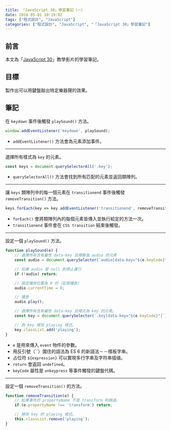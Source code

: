 ```yaml
---
title: 「JavaScript 30」學習筆記（一）
date: 2018-05-01 10:19:02
tags: ["程式設計", "JavaScript"]
categories: ["程式設計", "JavaScript", "「JavaScript 30」學習筆記"]
---
```


## 前言

本文為「[JavaScript 30](https://javascript30.com/)」教學影片的學習筆記。

## 目標

製作出可以用鍵盤敲出特定樂器聲的效果。

## 筆記

在 `keydown` 事件後觸發 `playSound()` 方法。

```js
window.addEventListener('keydown', playSound);
```

- `addEventListener()` 方法會為元素添加事件。

---

選擇所有樣式為 `key` 的元素。

```js
const keys = document.querySelectorAll('.key');
```

- `querySelectorAll()` 方法會找到所有匹配的元素並返回類陣列。

---

讓 `keys` 類陣列中的每一個元素在 `transitionend` 事件後觸發 `removeTransition()` 方法。

```js
keys.forEach(key => key.addEventListener('transitionend', removeTransition));
```

- `forEach()` 會將類陣列內的每個元素皆傳入並執行給定的方法一次。
- `transitionend` 事件會在 `CSS transition` 結束後觸發。

---

設定一個 `playSound()` 方法。

```js
function playSound(e) {
    // 選擇所有含有屬性 data-key 且標籤為 audio 的元素
    const audio = document.querySelector(`audio[data-key="${e.keyCode}"]`);

    // 如果 audio 是 null 則停止運行
    if (!audio) return;

    // 設定播放位置為 0 秒（從頭播放）
    audio.currentTime = 0;

    // 播放
    audio.play();

    // 選擇所有含有屬性 data-key 且樣式為 key 的元素。
    const key = document.querySelector(`.key[data-key="${e.keyCode}"]`);

    // 為 key 增加 playing 樣式。
    key.classList.add('playing');
}
```

- `e` 是用來傳入 `event` 物件的參數。
- 用反引號（\`\`）圍住的語法為 ES 6 的新語法－－樣板字串。
- 占位符 `${expression}` 可以實現多行字串及字符串插値。
- `return` 會返回 `undefined`。
- `keyCode` 屬性是 `onkeypress` 等事件觸發的鍵盤代碼。

---

設定一個 `removeTransition()` 的方法。

```js
function removeTransition(e) {
    // 如果事件的 propertyName 不是 transform 則跳過。
    if (e.propertyName !== 'transform') return;

    // 移除 key 的 playing 樣式。
    this.classList.remove('playing');
}
```
